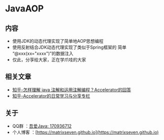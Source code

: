 # JavaAOP
## 内容
* 使用JDK的动态代理实现了简单地AOP思想编程
* 使用反射结合JDK动态代理实现了类似于Spring框架的 简单 “@xxx(xx="xxxx")”的数据注入
* 仅此，分享给大家，正在学爪哇的大家


## 相关文章
* [知乎-怎样理解 java 注解和运用注解编程？Accelerator的回答](https://www.zhihu.com/question/47449512/answer/106034220)
* [知乎-Accelerator的日常学习与分享专栏](https://zhuanlan.zhihu.com/Accelerator)

## 关于
* QQ群 ：[吾爱Java: 170936712](http://jq.qq.com/?_wv=1027&k=28XUDSI)
* 个人博客 ：[https://matrixseven.github.io](https://matrixseven.github.io)
